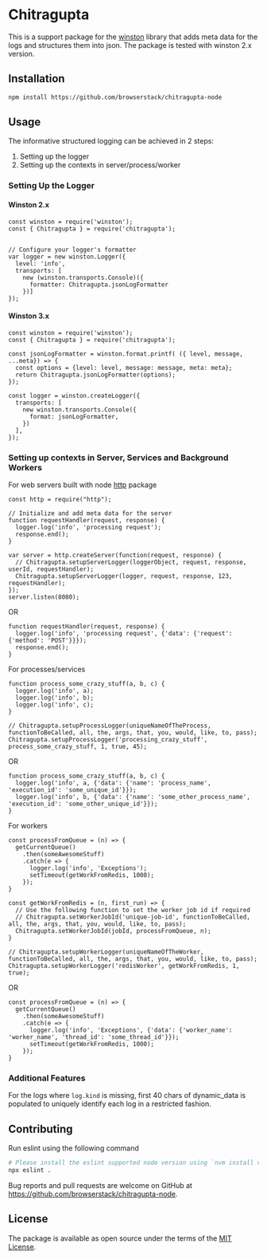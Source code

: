 # Chitragupta
This is a support package for the [winston](https://www.npmjs.com/package/winston) library that adds meta data for the logs and structures them into json.
The package is tested with winston 2.x version.

## Installation

```bash
npm install https://github.com/browserstack/chitragupta-node
```

## Usage

The informative structured logging can be achieved in 2 steps:
1. Setting up the logger
2. Setting up the contexts in server/process/worker

### Setting Up the Logger

#### Winston 2.x
```node
const winston = require('winston');
const { Chitragupta } = require('chitragupta');


// Configure your logger's formatter
var logger = new winston.Logger({
  level: 'info',
  transports: [
    new (winston.transports.Console)({
      formatter: Chitragupta.jsonLogFormatter
    })]
});
```

#### Winston 3.x
```node
const winston = require('winston');
const { Chitragupta } = require('chitragupta');

const jsonLogFormatter = winston.format.printf( ({ level, message, ...meta}) => {
  const options = {level: level, message: message, meta: meta};
  return Chitragupta.jsonLogFormatter(options);
});

const logger = winston.createLogger({
  transports: [
    new winston.transports.Console({
      format: jsonLogFormatter,
    })
  ],
});
```

### Setting up contexts in Server, Services and Background Workers

For web servers built with node [http](https://nodejs.org/api/http.html) package
```node
const http = require("http");

// Initialize and add meta data for the server
function requestHandler(request, response) {
  logger.log('info', 'processing request');
  response.end();
}

var server = http.createServer(function(request, response) {
  // Chitragupta.setupServerLogger(loggerObject, request, response, userId, requestHandler);
  Chitragupta.setupServerLogger(logger, request, response, 123, requestHandler);
});
server.listen(8080);
```
OR
```node
function requestHandler(request, response) {
  logger.log('info', 'processing request', {'data': {'request': {'method': 'POST'}}});
  response.end();
}
```
For processes/services
```node
function process_some_crazy_stuff(a, b, c) {
  logger.log('info', a);
  logger.log('info', b);
  logger.log('info', c);
}

// Chitragupta.setupProcessLogger(uniqueNameOfTheProcess, functionToBeCalled, all, the, args, that, you, would, like, to, pass);
Chitragupta.setupProcessLogger('processing_crazy_stuff', process_some_crazy_stuff, 1, true, 45);
```
OR
```node
function process_some_crazy_stuff(a, b, c) {
  logger.log('info', a, {'data': {'name': 'process_name', 'execution_id': 'some_unique_id'}});
  logger.log('info', b, {'data': {'name': 'some_other_process_name', 'execution_id': 'some_other_unique_id'}});
}
```
For workers
```node
const processFromQueue = (n) => {
  getCurrentQueue()
    .then(someAwesomeStuff)
    .catch(e => {
      logger.log('info', 'Exceptions');
      setTimeout(getWorkFromRedis, 1000);
    });
}

const getWorkFromRedis = (n, first_run) => {
  // Use the following function to set the worker job id if required
  // Chitragupta.setWorkerJobId('unique-job-id', functionToBeCalled, all, the, args, that, you, would, like, to, pass);
  Chitragupta.setWorkerJobId(jobId, processFromQueue, n);
}

// Chitragupta.setupWorkerLogger(uniqueNameOfTheWorker, functionToBeCalled, all, the, args, that, you, would, like, to, pass);
Chitragupta.setupWorkerLogger('redisWorker', getWorkFromRedis, 1, true);
```
OR
```node
const processFromQueue = (n) => {
  getCurrentQueue()
    .then(someAwesomeStuff)
    .catch(e => {
      logger.log('info', 'Exceptions', {'data': {'worker_name': 'worker_name', 'thread_id': 'some_thread_id'}});
      setTimeout(getWorkFromRedis, 1000);
    });
}
```
### Additional Features
For the logs where `log.kind` is missing, first 40 chars of dynamic_data is populated to uniquely identify each log in a restricted fashion.

## Contributing

Run eslint using the following command
```bash
# Please install the eslint supported node version using `nvm install v12.14.1`
npx eslint .
```
Bug reports and pull requests are welcome on GitHub at https://github.com/browserstack/chitragupta-node.

## License

The package is available as open source under the terms of the [MIT License](https://opensource.org/licenses/MIT).
